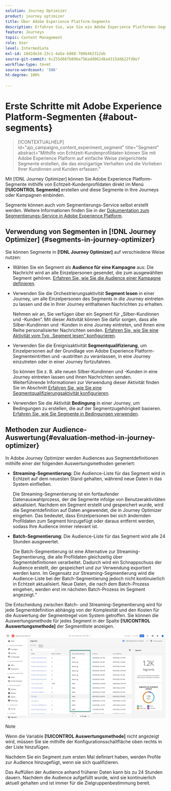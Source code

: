 ```yaml
---
solution: Journey Optimizer
product: journey optimizer
title: Über Adobe Experience Platform-Segmente
description: Erfahren Sie, wie Sie ein Adobe Experience Platformen-Segment konfigurieren
feature: Journeys
topic: Content Management
role: User
level: Intermediate
exl-id: 10d2de34-23c1-4a5e-b868-700b462312eb
source-git-commit: 6c255d66fb89ba756add062d8a4315dd622fd8e7
workflow-type: tm+mt
source-wordcount: '586'
ht-degree: 100%

---
```


# Erste Schritte mit Adobe Experience Platform-Segmenten {#about-segments}

>[!CONTEXTUALHELP]
>id="ajo_campaigns_content_experiment_segment"
>title="Segment"
>abstract="Mithilfe von Echtzeit-Kundenprofildaten können Sie mit Adobe Experience Platform auf einfache Weise zielgerichtete Segmente erstellen, die das einzigartige Verhalten und die Vorlieben Ihrer Kundinnen und Kunden erfassen."

Mit [!DNL Journey Optimizer] können Sie Adobe Experience Platform-Segmente mithilfe von Echtzeit-Kundenprofildaten direkt im Menü **[!UICONTROL Segmente]** erstellen und diese Segmente in Ihre Journeys oder Kampagnen einbinden.

Segmente können auch vom Segmentierungs-Service selbst erstellt werden. Weitere Informationen finden Sie in der [Dokumentation zum Segmentierungs-Service in Adobe Experience Platform](https://experienceleague.adobe.com/docs/experience-platform/segmentation/home.html?lang=de).

## Verwendung von Segmenten in [!DNL Journey Optimizer] {#segments-in-journey-optimizer}

Sie können Segmente in **[!DNL Journey Optimizer]** auf verschiedene Weise nutzen:

* Wählen Sie ein Segment als **Audience für eine Kampagne** aus: Die Nachricht wird an alle Einzelpersonen gesendet, die zum ausgewählten Segment gehören. [Erfahren Sie, wie Sie die Audience einer Kampagne definieren](../campaigns/create-campaign.md#define-the-audience-audience).

* Verwenden Sie die Orchestrierungsaktivität **Segment lesen** in einer Journey, um alle Einzelpersonen des Segments in die Journey eintreten zu lassen und die in Ihrer Journey enthaltenen Nachrichten zu erhalten.

  Nehmen wir an, Sie verfügen über ein Segment für „Silber-Kundinnen und -Kunden“. Mit dieser Aktivität können Sie dafür sorgen, dass alle Silber-Kundinnen und -Kunden in eine Journey eintreten, und ihnen eine Reihe personalisierter Nachrichten senden. [Erfahren Sie, wie Sie eine Aktivität vom Typ „Segment lesen“ konfigurieren](../building-journeys/read-segment.md#configuring-segment-trigger-activity).

* Verwenden Sie die Ereignisaktivität **Segmentqualifizierung**, um Einzelpersonen auf der Grundlage von Adobe Experience Platform-Segmenteintritten und -austritten zu veranlassen, in eine Journey einzutreten oder in einer Journey fortzufahren.

  So können Sie z. B. alle neuen Silber-Kundinnen und -Kunden in eine Journey eintreten lassen und ihnen Nachrichten senden. Weiterführende Informationen zur Verwendung dieser Aktivität finden Sie im Abschnitt [Erfahren Sie, wie Sie eine Segmentqualifizierungsaktivität konfigurieren](../building-journeys/segment-qualification-events.md).

* Verwenden Sie die Aktivität **Bedingung** in einer Journey, um Bedingungen zu erstellen, die auf der Segmentzugehörigkeit basieren. [Erfahren Sie, wie Sie Segmente in Bedingungen verwenden](../building-journeys/condition-activity.md#using-a-segment).

## Methoden zur Audience-Auswertung{#evaluation-method-in-journey-optimizer}

In Adobe Journey Optimizer werden Audiences aus Segmentdefinitionen mithilfe einer der folgenden Auswertungsmethoden generiert:

* **Streaming-Segmentierung:** Die Audience-Liste für das Segment wird in Echtzeit auf dem neuesten Stand gehalten, während neue Daten in das System einfließen.

  Die Streaming-Segmentierung ist ein fortlaufender Datenauswahlprozess, der die Segmente infolge von Benutzeraktivitäten aktualisiert. Nachdem ein Segment erstellt und gespeichert wurde, wird die Segmentdefinition auf Daten angewendet, die in Journey Optimizer eingehen. Das bedeutet, dass Einzelpersonen bei sich ändernden Profildaten zum Segment hinzugefügt oder daraus entfernt werden, sodass Ihre Audience immer relevant ist.

* **Batch-Segmentierung**: Die Audience-Liste für das Segment wird alle 24 Stunden ausgewertet.

  Die Batch-Segmentierung ist eine Alternative zur Streaming-Segmentierung, die alle Profildaten gleichzeitig über Segmentdefinitionen verarbeitet. Dadurch wird ein Schnappschuss der Audience erstellt, der gespeichert und zur Verwendung exportiert werden kann. Im Gegensatz zur Streaming-Segmentierung wird die Audience-Liste bei der Batch-Segmentierung jedoch nicht kontinuierlich in Echtzeit aktualisiert. Neue Daten, die nach dem Batch-Prozess eingehen, werden erst im nächsten Batch-Prozess im Segment angezeigt.“

Die Entscheidung zwischen Batch- und Streaming-Segmentierung wird für jede Segmentdefinition abhängig von der Komplexität und den Kosten für die Auswertung der Segmentregel vom System getroffen. Sie können die Auswertungsmethode für jedes Segment in der Spalte **[!UICONTROL Auswertungsmethode]** der Segmentliste anzeigen.

![](assets/evaluation-method.png)

>[!NOTE]
>
>Wenn die Variable **[!UICONTROL Auswertungsmethode]** nicht angezeigt wird, müssen Sie sie mithilfe der Konfigurationsschaltfläche oben rechts in der Liste hinzufügen.

Nachdem Sie ein Segment zum ersten Mal definiert haben, werden Profile zur Audience hinzugefügt, wenn sie sich qualifizieren.

Das Auffüllen der Audience anhand früherer Daten kann bis zu 24 Stunden dauern. Nachdem die Audience aufgefüllt wurde, wird sie kontinuierlich aktuell gehalten und ist immer für die Zielgruppenbestimmung bereit.
